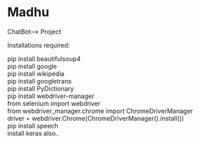 # Madhu
ChatBot--> Project

Installations required:

pip install beautifulsoup4                                                                                                                 
pip install google                                                                                                                
pip install wikipedia                                                                                                                
pip install googletrans                                                                                                                
pip install PyDictionary                                                                                                                
pip install webdriver-manager                                                                                                             
from selenium import webdriver                                                                                                             
from webdriver_manager.chrome import ChromeDriverManager                                                                                   
driver = webdriver.Chrome(ChromeDriverManager().install())                                                                                 
pip install speech                                                                                                                
install keras also..                                                                                                                
 



